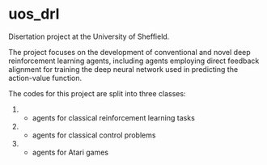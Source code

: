 # uos_drl
Disertation project at the University of Sheffield.

The project focuses on the development of conventional and novel deep reinforcement learning agents, including agents
employing direct feedback alignment for training the deep neural network  used in predicting the action-value function.

The codes for this project are split into three classes:
1) - agents for classical reinforcement learning tasks
2) - agents for classical control problems
3) - agents for Atari games
